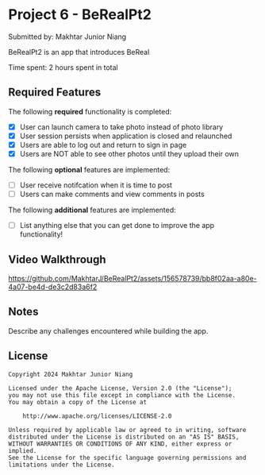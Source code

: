 # Project 6 - BeRealPt2

Submitted by: Makhtar Junior Niang

BeRealPt2 is an app that introduces BeReal 

Time spent: 2 hours spent in total

## Required Features

The following **required** functionality is completed:

- [x] User can launch camera to take photo instead of photo library
- [x] User session persists when application is closed and relaunched
- [x] Users are able to log out and return to sign in page
- [x] Users are NOT able to see other photos until they upload their own	
 
The following **optional** features are implemented:

- [ ] User receive notifcation when it is time to post
- [ ] Users can make comments and view comments in posts	

The following **additional** features are implemented:

- [ ] List anything else that you can get done to improve the app functionality!

## Video Walkthrough



https://github.com/MakhtarJ/BeRealPt2/assets/156578739/bb8f02aa-a80e-4a07-be4d-de3c2d83a6f2



## Notes

Describe any challenges encountered while building the app.

## License

    Copyright 2024 Makhtar Junior Niang

    Licensed under the Apache License, Version 2.0 (the "License");
    you may not use this file except in compliance with the License.
    You may obtain a copy of the License at

        http://www.apache.org/licenses/LICENSE-2.0

    Unless required by applicable law or agreed to in writing, software
    distributed under the License is distributed on an "AS IS" BASIS,
    WITHOUT WARRANTIES OR CONDITIONS OF ANY KIND, either express or implied.
    See the License for the specific language governing permissions and
    limitations under the License.
